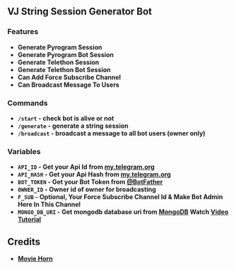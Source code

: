 ## VJ String Session Generator Bot 
 
### Features

- <b>Generate Pyrogram Session
- Generate Pyrogram Bot Session
- Generate Telethon Session
- Generate Telethon Bot Session
- Can Add Force Subscribe Channel
- Can Broadcast Message To Users</b>

### Commands

- <b>`/start` - check bot is alive or not
- `/generate` - generate a string session 
- `/broadcast` - broadcast a message to all bot users (owner only)</b>

###  Variables

- <b>`API_ID` - Get your Api Id from [my.telegram.org](https://my.telegram.org/apps)
- `API_HASH` - Get your Api Hash from [my.telegram.org](https://my.telegram.org/apps)
- `BOT_TOKEN` - Get your Bot Token from [@BotFather](https://t.me/BotFather)
- `OWNER_ID` - Owner id of owner for broadcasting
- `F_SUB` - Optional, Your Force Subscribe Channel Id & Make Bot Admin Here In This Channel 
- `MONGO_DB_URI` - Get mongodb database uri from [MongoDB](https://mongodb.com) Watch [Video Tutorial](https://youtu.be/DAHRmFdw99o)</b>

## Credits

- <b>[Movie Horn](https://youtube.com/@MovirHorn1)</b>
